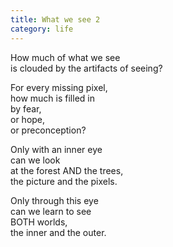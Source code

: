 ```yaml
---
title: What we see 2
category: life
---
```


How much of what we see  
is clouded by the artifacts of seeing?  
  
For every missing pixel,  
how much is filled in  
by fear,  
or hope,  
or preconception?  
  
Only with an inner eye  
can we look  
at the forest AND the trees,  
the picture and the pixels.  
  
Only through this eye  
can we learn to see   
BOTH worlds,  
the inner and the outer.   
